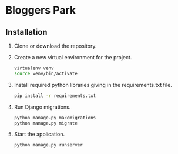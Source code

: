 # Bloggers Park

## Installation
1. Clone or download the repository. 
2. Create a new virtual environment for the project.
    ```bash
    virtualenv venv
    source venv/bin/activate
    ```
3. Install required python libraries giving in the requirements.txt file.
    ```bash
    pip install -r requirements.txt
    ```
4. Run Django migrations.
    
    ```bash
    python manage.py makemigrations
    python manage.py migrate
    ```
5. Start the application.
    ```bash
    python manage.py runserver
    ```
